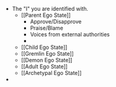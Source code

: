 - The "I" you are identified with.
	- [[Parent Ego State]]
		- Approve/Disapprove
		- Praise/Blame
		- Voices from external authorities
		-
	- [[Child Ego State]]
	- [[Gremlin Ego State]]
	- [[Demon Ego State]]
	- [[Adult Ego State]]
	- [[Archetypal Ego State]]
-